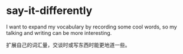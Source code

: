# say-it-differently

I want to expand my vocabulary by recording some cool words, so my talking and writing can be more interesting.

扩展自己的词汇量，交谈时或写东西时能更地道一些。
